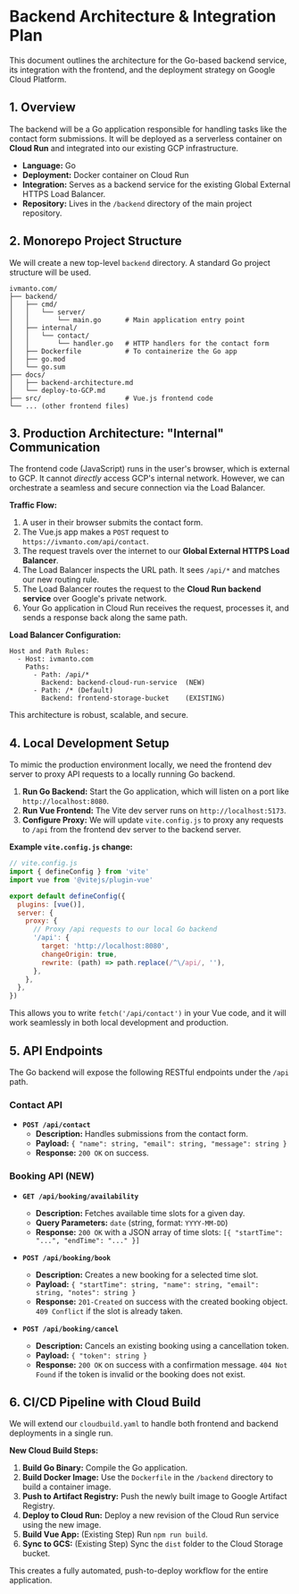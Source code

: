 # Backend Architecture & Integration Plan

This document outlines the architecture for the Go-based backend service, its integration with the frontend, and the deployment strategy on Google Cloud Platform.

## 1. Overview

The backend will be a Go application responsible for handling tasks like the contact form submissions. It will be deployed as a serverless container on **Cloud Run** and integrated into our existing GCP infrastructure.

- **Language:** Go
- **Deployment:** Docker container on Cloud Run
- **Integration:** Serves as a backend service for the existing Global External HTTPS Load Balancer.
- **Repository:** Lives in the `/backend` directory of the main project repository.

## 2. Monorepo Project Structure

We will create a new top-level `backend` directory. A standard Go project structure will be used.

```
ivmanto.com/
├── backend/
│   ├── cmd/
│   │   └── server/
│   │       └── main.go      # Main application entry point
│   ├── internal/
│   │   └── contact/
│   │       └── handler.go   # HTTP handlers for the contact form
│   ├── Dockerfile           # To containerize the Go app
│   ├── go.mod
│   └── go.sum
├── docs/
│   ├── backend-architecture.md
│   └── deploy-to-GCP.md
├── src/                     # Vue.js frontend code
└── ... (other frontend files)
```

## 3. Production Architecture: "Internal" Communication

The frontend code (JavaScript) runs in the user's browser, which is external to GCP. It cannot _directly_ access GCP's internal network. However, we can orchestrate a seamless and secure connection via the Load Balancer.

**Traffic Flow:**

1.  A user in their browser submits the contact form.
2.  The Vue.js app makes a `POST` request to `https://ivmanto.com/api/contact`.
3.  The request travels over the internet to our **Global External HTTPS Load Balancer**.
4.  The Load Balancer inspects the URL path. It sees `/api/*` and matches our new routing rule.
5.  The Load Balancer routes the request to the **Cloud Run backend service** over Google's private network.
6.  Your Go application in Cloud Run receives the request, processes it, and sends a response back along the same path.

**Load Balancer Configuration:**

```
Host and Path Rules:
  - Host: ivmanto.com
    Paths:
      - Path: /api/*
        Backend: backend-cloud-run-service  (NEW)
      - Path: /* (Default)
        Backend: frontend-storage-bucket    (EXISTING)
```

This architecture is robust, scalable, and secure.

## 4. Local Development Setup

To mimic the production environment locally, we need the frontend dev server to proxy API requests to a locally running Go backend.

1.  **Run Go Backend:** Start the Go application, which will listen on a port like `http://localhost:8080`.
2.  **Run Vue Frontend:** The Vite dev server runs on `http://localhost:5173`.
3.  **Configure Proxy:** We will update `vite.config.js` to proxy any requests to `/api` from the frontend dev server to the backend server.

**Example `vite.config.js` change:**

```javascript
// vite.config.js
import { defineConfig } from 'vite'
import vue from '@vitejs/plugin-vue'

export default defineConfig({
  plugins: [vue()],
  server: {
    proxy: {
      // Proxy /api requests to our local Go backend
      '/api': {
        target: 'http://localhost:8080',
        changeOrigin: true,
        rewrite: (path) => path.replace(/^\/api/, ''),
      },
    },
  },
})
```

This allows you to write `fetch('/api/contact')` in your Vue code, and it will work seamlessly in both local development and production.

## 5. API Endpoints

The Go backend will expose the following RESTful endpoints under the `/api` path.

### Contact API

- **`POST /api/contact`**
  - **Description:** Handles submissions from the contact form.
  - **Payload:** `{ "name": string, "email": string, "message": string }`
  - **Response:** `200 OK` on success.

### Booking API (NEW)

- **`GET /api/booking/availability`**
  - **Description:** Fetches available time slots for a given day.
  - **Query Parameters:** `date` (string, format: `YYYY-MM-DD`)
  - **Response:** `200 OK` with a JSON array of time slots: `[{ "startTime": "...", "endTime": "..." }]`

- **`POST /api/booking/book`**
  - **Description:** Creates a new booking for a selected time slot.
  - **Payload:** `{ "startTime": string, "name": string, "email": string, "notes": string }`
  - **Response:** `201-Created` on success with the created booking object. `409 Conflict` if the slot is already taken.

- **`POST /api/booking/cancel`**
  - **Description:** Cancels an existing booking using a cancellation token.
  - **Payload:** `{ "token": string }`
  - **Response:** `200 OK` on success with a confirmation message. `404 Not Found` if the token is invalid or the booking does not exist.

## 6. CI/CD Pipeline with Cloud Build

We will extend our `cloudbuild.yaml` to handle both frontend and backend deployments in a single run.

**New Cloud Build Steps:**

1.  **Build Go Binary:** Compile the Go application.
2.  **Build Docker Image:** Use the `Dockerfile` in the `/backend` directory to build a container image.
3.  **Push to Artifact Registry:** Push the newly built image to Google Artifact Registry.
4.  **Deploy to Cloud Run:** Deploy a new revision of the Cloud Run service using the new image.
5.  **Build Vue App:** (Existing Step) Run `npm run build`.
6.  **Sync to GCS:** (Existing Step) Sync the `dist` folder to the Cloud Storage bucket.

This creates a fully automated, push-to-deploy workflow for the entire application.
